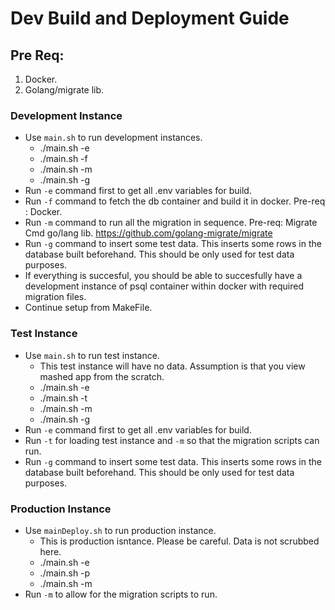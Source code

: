# Dev Build and Deployment Guide

## Pre Req:

1. Docker.
2. Golang/migrate lib.

### Development Instance

- Use `main.sh` to run development instances.
  - ./main.sh -e
  - ./main.sh -f
  - ./main.sh -m
  - ./main.sh -g
- Run `-e` command first to get all .env variables for build.
- Run `-f` command to fetch the db container and build it in docker. Pre-req : Docker.
- Run `-m` command to run all the migration in sequence. Pre-req: Migrate Cmd go/lang lib. https://github.com/golang-migrate/migrate
- Run `-g` command to insert some test data. This inserts some rows in the database built beforehand. This should be only used for test data purposes.
- If everything is succesful, you should be able to succesfully have a development instance of psql container within docker with required migration files.
- Continue setup from MakeFile.

### Test Instance

- Use `main.sh` to run test instance.
  - This test instance will have no data. Assumption is that you view mashed app from the scratch.
  - ./main.sh -e
  - ./main.sh -t
  - ./main.sh -m
  - ./main.sh -g
- Run `-e` command first to get all .env variables for build.
- Run `-t` for loading test instance and `-m` so that the migration scripts can run.
- Run `-g` command to insert some test data. This inserts some rows in the database built beforehand. This should be only used for test data purposes.

### Production Instance

- Use `mainDeploy.sh` to run production instance.
  - This is production isntance. Please be careful. Data is not scrubbed here.
  - ./main.sh -e
  - ./main.sh -p
  - ./main.sh -m
- Run `-m` to allow for the migration scripts to run.

